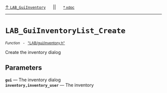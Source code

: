 [&#8593; `LAB_GuiInventory`](LAB--gui--inventoryh--lab_guiinventory.md)&nbsp;&nbsp;&nbsp;&nbsp;&nbsp;&nbsp;||&nbsp;&nbsp;&nbsp;&nbsp;&nbsp;&nbsp;<small>[\* xdoc](../xdoc/LAB\gui.xmd#L233)</small>
***

# `LAB_GuiInventoryList_Create`
<small>*Function* &nbsp; - &nbsp; ["LAB/gui/inventory.h"](../include/LAB/gui/inventory.h)</small>  

Create the inventory dialog

## Parameters
**`gui`** &#8213; The inventory dialog  
**`inventory,inventory_user`** &#8213; The inventory  
